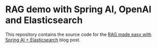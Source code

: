 # RAG demo with Spring AI, OpenAI and Elasticsearch
This repository contains the source code for the [RAG made easy with Spring AI + Elasticsearch](https://www.elastic.co/search-labs/blog/java-rag-spring-ai-es) blog post.

